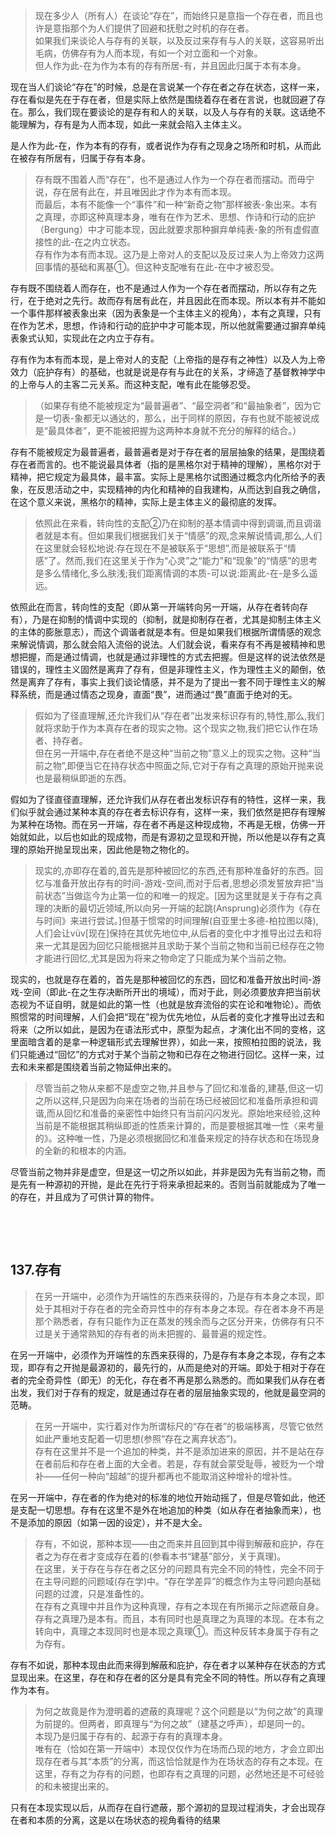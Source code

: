 <blockquote data-pid="OrAADLh7">现在多少人（所有人）在谈论“存在”，而始终只是意指一个存在者，而且也许是意指那个为人们提供了回避和抚慰之时机的存在者。<br>如果我们来谈论人与存有的关联，以及反过来存有与人的关联，这容易听出毛病，仿佛存有为人而本现，有如一个对立面和一个对象。<br>但人作为此-在为作为本有的存有所居-有，并且因此归属于本有本身。</blockquote><p data-pid="KEGfx-fD">现在当人们谈论“存在”的时候，总是在言说某一个存在者之存在状态，这样一来，存在看似是先在于存在者，但是实际上依然是围绕着存在者在言说，也就回避了存在。那么，我们现在要谈论的是存有和人的关联，以及人与存有的关联。这话绝不能理解为，存有是为人而本现，如此一来就会陷入主体主义。</p><p data-pid="cjMAPSt4">是人作为此-在，作为本有的存有，或者说作为存有之现身之场所和时机，从而此在被存有所居有，归属于存有本身。</p><blockquote data-pid="xwg5QuiV">存有既不围着人而“存在”，也不是通过人作为一个存在者而摆动。而毋宁说，存在居有此在，并且唯因此才作为本有而本现。<br>而最后，本有不能像一个“事件”和一种“新奇之物”那样被表-象出来。本有之真理，亦即这种真理本身，唯有在作为艺术、思想、作诗和行动的庇护（Bergung）中才可能本现，因此就要求那种摒弃单纯表-象的所有虚假直接性的此-在之内立状态。<br>存有作为本有而本现。这乃是上帝对人的支配以及反过来人为上帝效力这两回事情的基础和离基①。但这种支配唯有在此-在中才被忍受。</blockquote><p data-pid="0s-qup6D">存有既不围绕着人而存在，也不是通过人作为一个存在者而摆动，所以存有之先行，在于绝对之先行。故而存有居有此在，并且因此在而本现。所以本有并不能如一个事件那样被表象出来（因为表象是一个主体主义的视角），本有之真理，只有在作为艺术，思想，作诗和行动的庇护中才可能本现，所以他就需要通过摒弃单纯表象式认知，实现此在之内立于存有。</p><p data-pid="rv09lVkn">存有作为本有而本现，是上帝对人的支配（上帝指的是存有之神性）以及人为上帝效力（庇护存有）的基础，也就是说是存有与此在的关系，才缔造了基督教神学中的上帝与人的主客二元关系。而这种支配，唯有此在能够忍受。</p><blockquote data-pid="_O0Rckvp">（如果存有绝不能被规定为“最普遍者”、“最空洞者”和“最抽象者”，因为它是一切表-象都无以通达的，那么，出于同样的原因，存有也就不能被说成是“最具体者”，更不能被把握为这两种本身就不充分的解释的结合。）</blockquote><p data-pid="VHI--N65">存有不能被规定为最普遍者，最普遍者是对于存在者的层层抽象的结果，是围绕着存在者而言的。也不能说最具体者（指的是黑格尔对于精神的理解），黑格尔对于精神，把它规定为最具体，最丰富。实际上是黑格尔试图通过概念内化所给予的表象，在反思活动之中，实现精神的内化和精神的自我建构，从而达到自我之确信，在这个意义来说，黑格尔的精神，实际上是主体主义的最彻底的发挥。</p><blockquote data-pid="N63i2R17">依照此在来看，转向性的支配②乃在抑制的基本情调中得到调谐,而且调谐者就是本有。但如果我们根据我们关于“情感”的观,念来解说情调,那么,人们在这里就会轻松地说:存在现在不是被联系于“思想”,而是被联系于“情感”了。然而,我们在这里关于作为“心灵”之“能力”和“现象”的“情感”的思考是多么情绪化,多么肤浅;我们距离情调的本质-可以说:距离此-在-是多么遥远。</blockquote><p data-pid="PE65frq2">依照此在而言，转向性的支配（即从第一开端转向另一开端，从存在者转向存有），乃是在抑制的情调中实现的（抑制，就是抑制存在者，尤其是抑制主体主义的主体的膨胀意志），而这个调谐者就是本有。但是如果我们根据所谓情感的观念来解说情调，那么就会陷入流俗的说法。人们就会说，看来存有不再是被精神和思想把握，而是通过情调，也就是通过非理性的方式去把握。但是这样的说法依然是错误的，理性主义固然是离弃了存有，但是非理性主义，作为理性主义的颠倒，依然是离弃了存有，事实上我们谈论情感，并不是为了提出一套不同于理性主义的解释系统，而是通过情态之现身，直面“畏”，进而通过“畏”直面于绝对的无。</p><blockquote data-pid="ZMIcb2YL">假如为了径直理解,还允许我们从“存在者”出发来标识存有的,特性,那么,我们就将求助于作为本真存在者的现实之物。这个现实之物,我们把它认作在场者、持存者。<br>但在另一开端中,存在者绝不是这种“当前之物”意义上的现实之物。这种“当前之物”,即便当它在持存状态中照面之际,它对于存有之真理的原始开抛来说也是最稍纵即逝的东西。</blockquote><p data-pid="BPdQiAsA">假如为了径直径直理解，还允许我们从存在者出发标识存有的特性，这样一来，我们似乎就会通过某种本真的存在者去标识存有，这样一来，我们依然是把存有理解为某种在场物。而在另一开端，存在者不再是这种现成物，不再是无根，仿佛一开始就如此，以后也如此的现成物，而是有源初之显现和开抛，所以他是以存有之真理的原始开抛呈现出来，因此他是物之物化的。</p><blockquote data-pid="8_tdsfSW">现实的,亦即存在着的,首先是那种被回忆的东西,还有那种准备好的东西。回忆与准备开放出存有的时间-游戏-空间,而对于后者,思想必须发誓放弃把“当前状态”当做迄今为止第一位的和唯一的规定。[因为这里就是关于存有之真理的决断的最切近领域,所以向另一开端的起跳(Ansprung)必须作为《存在与时间》来进行尝试。]但基于惯常的时间理解(自亚里士多德-柏拉图以降),人们会让vüv[现在]保持在其优先地位中,从后者的变化中才推导出过去和将来一尤其是因为回忆只能根据并且求助于某个当前之物和当前已经存在之物才能进行回忆,尤其是因为将来之物命定了只能成为某个当前之物。</blockquote><p data-pid="UMLzeK7h">现实的，也就是存在着的，首先是那种被回忆的东西，回忆和准备开放出时间-游戏-空间（即此-在之生存决断所开出的境域），而对于此，则必须要放弃把当前状态视为不证自明，就是如此的第一性（也就是放弃流俗的实在论和唯物论）。而依照惯常的时间理解，人们会把“现在”视为优先地位，从后者的变化才推导出过去和将来（之所以如此，是因为在语法形式中，原型为起点，才演化出不同的变格，这里面暗含着的是拿一种逻辑形式去理解世界），如此一来，按照柏拉图的说法，我们只能通过“回忆”的方式对于某个当前之物和已存在之物进行回忆。这样一来，过去和未来都是围绕着当前之物延伸出来的。</p><blockquote data-pid="fp5pqL3o">尽管当前之物从来都不是虚空之物,并且参与了回忆和准备的,建基,但这一切之所以这样,只是因为向来在场者的当前在场已经被回忆和准备所承担和调谐,而从回忆和准备的亲密性中始终只有当前闪闪发光。原始地来经验,这种当前是不能根据其稍纵即逝的性质来计算的，而是要根据其唯一性〈来考量的》。这种唯一性，乃是必须根据回忆和准备来规定的持存状态和在场现身的全新的和根本的内涵。</blockquote><p data-pid="wN9xKvHG">尽管当前之物并非是虚空，但是这一切之所以如此，并非是因为先有当前之物，而是先有一种源初的开抛，是此在先行于将来承担起来的。否则当前就能成为了唯一的存在，并且成为了可供计算的物件。</p><p><br></p><p><br></p><h2>137.存有</h2><blockquote data-pid="OL4DhYya">在另一开端中，必须作为开端性的东西来获得的，乃是存有本身之本现，即处于其相对于存在者的完全奇异性中的存有本身之本现。存在者本身不再是那个熟悉者，存有只能作为正在蒸发的残余而与之区分开来，仿佛存有只不过是关于通常熟知的存有者的尚未把握的、最普遍的规定性。</blockquote><p data-pid="oFHojjh0">在另一开端中，必须作为开端性的东西来获得的，乃是存有本身之本现，存有之本现，即存有之开抛是最源初的，最先行的，从而是绝对的开端。即处于相对于存在者的完全奇异性（即无）的无化，存在者不再是那么熟悉的。而如果我们从存在者出发，我们对于存有的规定，就是通过存在者的层层抽象实现的，他就是最空洞的范畴。</p><blockquote data-pid="Pb3ywpoQ">在另一开端中，实行着对作为所谓标尺的“存在者”的极端移离，尽管它依然如此严重地支配着一切思想(参照“存在之离弃状态”)。<br>存有在这里并不是一个追加的种类，并不是添加进来的原因，并不是站在存在者前后和存在者上面的大全者。若是，存有就会蒙受耻辱，被贬为一个增补——任何一种向“超越”的提升都再也不能取消这种增补的增补性。</blockquote><p data-pid="zw7ZeFn_">在另一开端中，存在者的作为绝对的标准的地位开始动摇了，但是尽管如此，他还是支配一切思想。存有在这里不是外在地追加的种类（如从存在者抽象而来），也不是添加的原因（如第一因的设定），并不是大全。</p><blockquote data-pid="zeUNPMgf">存有，不如说，那种本现——由之而来并且回到其中得到解蔽和庇护，存在者之为存在者才变成存在着的(参看本书“建基”部分，关于真理)。<br>在这里，关于存在与存在者之区分的问题具有完全不同的特性，完全不同于在主导问题的问题域(存在学)中。“存在学差异”的概念作为主导问题向基础问题的过渡，只是准备性的。<br>在存有之真理中并且作为这种真理，存有之本现在有所揭示之际遮蔽自身。存有之真理乃是本有。而且，本有同时也是真理之为真理的本现。在本有之转向中，真理之本现同时也是本现之真理①。而这种反转本身属于存有之为存有。</blockquote><p data-pid="SIUoYtFf">存有不如说，那种本现由此而来得到解蔽和庇护，存在者才以某种存在状态的方式显现出来。在这里，存在和存在者的区分是具有完全不同的特性。所以存有之真理作为本有。</p><blockquote data-pid="KKv-HTkv">为何之故竟是作为澄明着的遮蔽的真理呢？这个问题是以“为何之故”的真理为前提的。但两者，即真理与“为何之故”（建基之呼声），却是同一的。<br>本现乃是归属于存有的、起源于存有的真理本身。<br>唯有在（恰如在第一开端中）本现仅仅作为在场而凸现的地方，才会立即出现存在者与其“本质”的分离，而这恰恰就是作为在场状态的存有之本现。在这里，存有之为存有的问题，也即存有之真理的问题，必然地还是不可经验的和未被提出来的。</blockquote><p data-pid="R-DPKfCL">只有在本现实现以后，从而存在自行遮蔽，那个源初的显现过程消失，才会出现存在者和本质的分离，这是以在场状态的视角看待的结果</p><p></p>